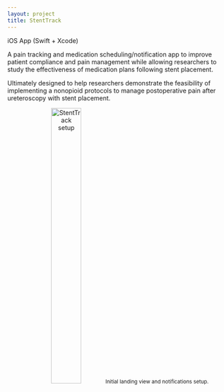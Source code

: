 ```yaml
---
layout: project
title: StentTrack
---
```


<span class="post-date"> iOS App (Swift + Xcode) </span>

<div class="message"> 

<p> A pain tracking and medication scheduling/notification app to improve patient compliance and pain management while allowing researchers to study the effectiveness of medication plans following stent placement. </p>

<p> Ultimately designed to help researchers demonstrate the feasibility of implementing a nonopioid protocols to manage postoperative pain after ureteroscopy with stent placement. </p>  

</div>

<figure style="text-align: -webkit-center;">
<img src="{{ '/public/images/stent_setup.png' | relative_url }}" alt="StentTrack setup" width="40%" height="40%">
<small>
Initial landing view and notifications setup.
</small>
</figure>



